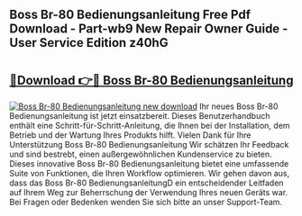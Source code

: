 ## Boss Br-80 Bedienungsanleitung Free Pdf Download - Part-wb9 New Repair Owner Guide - User Service Edition z40hG

# <h2><a href="http://df5a0d.blite.top/?on=Boss+Br-80+Bedienungsanleitung">🔗Download 👉🔴 Boss Br-80 Bedienungsanleitung</a></h2>

[![Boss Br-80 Bedienungsanleitung new download](https://i.imgur.com/lujVjoI.png)](http://df5a0d.blite.top/?on=Boss+Br-80+Bedienungsanleitung)
Ihr neues Boss Br-80 Bedienungsanleitung ist jetzt einsatzbereit. Dieses Benutzerhandbuch enthält eine Schritt-für-Schritt-Anleitung, die Ihnen bei der Installation, dem Betrieb und der Wartung Ihres Produkts hilft. Vielen Dank für Ihre Unterstützung Boss Br-80 Bedienungsanleitung Wir schätzen Ihr Feedback und sind bestrebt, einen außergewöhnlichen Kundenservice zu bieten. Dieses innovative Boss Br-80 Bedienungsanleitung bietet eine umfassende Suite von Funktionen, die Ihren Workflow optimieren. Wir gehen davon aus, dass das Boss Br-80 BedienungsanleitungD ein entscheidender Leitfaden auf Ihrem Weg zur Beherrschung der Verwendung Ihres neuen Geräts war. Bei Fragen oder Bedenken wenden Sie sich bitte an unser Support-Team.
